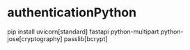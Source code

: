 # authenticationPython

pip install uvicorn[standard] fastapi python-multipart python-jose[cryptography] passlib[bcrypt]
